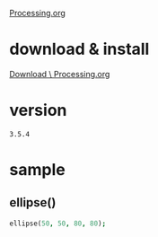 [Processing.org](https://processing.org/)

# download & install

[Download \ Processing.org](https://processing.org/download/)

# version

```
3.5.4
```

# sample

## ellipse()

```pro
ellipse(50, 50, 80, 80);
```

![]()
